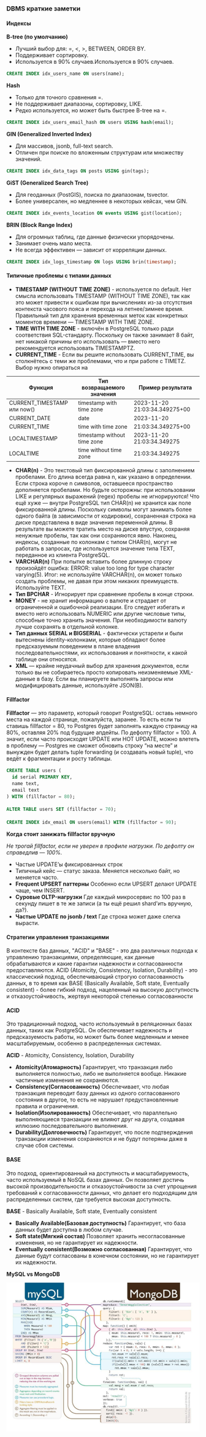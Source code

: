 ### DBMS краткие заметки

#### Индексы

**B-tree (по умолчанию)**

- Лучший выбор для: =, <, >, BETWEEN, ORDER BY.
- Поддерживает сортировку.
- Используется в 90% случаев.Используется в 90% случаев.

```sql
CREATE INDEX idx_users_name ON users(name);
```

**Hash**

- Только для точного сравнения =.
- Не поддерживает диапазоны, сортировку, LIKE.
- Редко используется, но может быть быстрее B-tree на =.

```sql
CREATE INDEX idx_users_email_hash ON users USING hash(email);
```

**GIN (Generalized Inverted Index)**

- Для массивов, jsonb, full-text search.
- Отличен при поиске по вложенным структурам или множеству значений.

```sql
CREATE INDEX idx_data_tags ON posts USING gin(tags);
```

**GiST (Generalized Search Tree)**

- Для геоданных (PostGIS), поиска по диапазонам, tsvector.
- Более универсален, но медленнее в некоторых кейсах, чем GIN.

```sql
CREATE INDEX idx_events_location ON events USING gist(location);
```

**BRIN (Block Range Index)**

- Для огромных таблиц, где данные физически упорядочены.
- Занимает очень мало места.
- Не всегда эффективен — зависит от корреляции данных.

```sql
CREATE INDEX idx_logs_timestamp ON logs USING brin(timestamp);
```

#### Типичные проблемы с типами данных

- **TIMESTAMP (WITHOUT TIME ZONE)** - используется по default. Нет смысла использовать TIMESTAMP (WITHOUT TIME ZONE), так как это может привести к ошибкам при вычислениях из-за отсутствия контекста часового пояса и перехода на летнее/зимнее время. Правильный тип для хранения временных меток как конкретных моментов времени — TIMESTAMP WITH TIME ZONE.
- **TIME WITH TIME ZONE** - включён в PostgreSQL только ради соответствия SQL-стандарту. Поскольку он также занимает 8 байт, нет никакой причины его использовать — вместо него рекомендуется использовать TIMESTAMPTZ.
- **CURRENT_TIME** - Если вы решите использовать CURRENT_TIME, вы столкнётесь с теми же проблемами, что и при работе с TIMETZ. Выбор нужно опираться на


| Функция                 | Тип возвращаемого значения | Пример результата |
| ------------------------------ | -------------------------------------------------- | --------------------------------- |
| CURRENT_TIMESTAMP или now() | timestamp with time zone                           | 2023-11-20 21:03:34.349275+00     |
| CURRENT_DATE                   | date                                               | 2023-11-20                        |
| CURRENT_TIME                   | time with time zone                                | 21:03:34.349275+00                |
| LOCALTIMESTAMP                 | timestamp without time zone                        | 2023-11-20 21:03:34.349275        |
| LOCALTIME                      | time without time zone                             | 21:03:34.349275                   |

- **CHAR(n)** - Это текстовый тип фиксированной длины с заполнением пробелами. Его длина всегда равна n, как указано в определении. Если строка короче n символов, оставшееся пространство дополняется пробелами. Но будьте осторожны: при использовании LIKE и регулярных выражений (regex) пробелы не игнорируются! Что ещё хуже — внутри PostgreSQL тип CHAR(n) не хранится как поле фиксированной длины. Поскольку символы могут занимать более одного байта (в зависимости от кодировки), сохраненная строка на диске представлена в виде значения переменной длины. В результате вы можете тратить место на диске впустую, сохраняя ненужные пробелы, так как они сохраняются явно. Наконец, индексы, созданные по колонкам с типом CHAR(n), могут не работать в запросах, где используется значение типа TEXT, переданное из клиента PostgreSQL.
- **VARCHAR(n)** При попытке вставить более длинную строку произойдёт ошибка: ERROR:  value too long for type character varying(5). Итог: не используйте VARCHAR(n), он может только создать проблемы, не давая при этом никаких преимуществ. Используйте TEXT.
- **Тип BPCHAR** - Игнорирует при сравнение пробелы в конце строки.
- **MONEY** - не хранит информацию о валюте и страдает от ограниченной и ошибочной реализации. Его следует избегать и вместо него использовать NUMERIC или другие числовые типы, способные точно хранить значения. При необходимости валюту лучше сохранять в отдельной колонке.
- **Тип данных SERIAL  и BIGSERIAL** - фактически устарели и были вытеснены identity-колонками, которые обладают более предсказуемым поведением в плане владения последовательностями, их использования и понятности, к какой таблице они относятся.
- **XML** — крайне неудачный выбор для хранения документов, если только вы не собираетесь просто копировать неизменяемые XML-данные в базу. Если вы планируете выполнять запросы или модифицировать данные, используйте JSON(B).

#### Fillfactor

**Fillfactor** — это параметр, который говорит PostgreSQL: оставь немного места на каждой странице, пожалуйста, заранее. То есть если ты ставишь fillfactor = 80, то Postgres будет заполнять каждую страницу на 80%, оставляя 20% под будущие апдейты. По дефолту fillfactor = 100. А значит, если часто происходят UPDATE или HOT UPDATE, можно влететь в проблему — Postgres не сможет обновить строку “на месте” и вынужден будет делать tuple forwarding (и создавать новый tuple), что ведёт к фрагментации и росту таблицы.

```sql
CREATE TABLE users (
  id serial PRIMARY KEY,
  name text,
  email text
) WITH (fillfactor = 80);

ALTER TABLE users SET (fillfactor = 70);

CREATE INDEX idx_email ON users(email) WITH (fillfactor = 90);
```

**Когда стоит занижать fillfactor вручную**

*Не трогай fillfactor, если не уверен в профиле нагрузки. По дефолту он справедлив — 100%.*

- Частые UPDATE’ы фиксированных строк
- Типичный кейс — статус заказа. Меняется несколько байт, но меняется часто.
- **Frequent UPSERT паттерны** Особенно если UPSERT делают UPDATE чаще, чем INSERT.
- **Суровые OLTP-нагрузки** Где каждый микросервис по 100 раз в секунду пишет в те же записи (а ты ещё решил shard'ить вручную, да?).
- **Частые UPDATE по jsonb / text** Где строка может даже слегка вырасти.

#### Стратегии управления транзакциями

В контексте баз данных, "ACID" и "BASE" - это два различных подхода к управлению транзакциями, определяющие, как данные обрабатываются и какие гарантии надежности и согласованности предоставляются. ACID (Atomicity, Consistency, Isolation, Durability) - это классический подход, обеспечивающий строгую согласованность данных, в то время как BASE (Basically Available, Soft state, Eventually consistent) - более гибкий подход, нацеленный на высокую доступность и отказоустойчивость, жертвуя некоторой степенью согласованности

#### ACID

Это традиционный подход, часто используемый в реляционных базах данных, таких как PostgreSQL. Он обеспечивает надежность и предсказуемость работы, но может быть более медленным и менее масштабируемым, особенно в распределенных системах.

**ACID** - Atomicity, Consistency, Isolation, Durability

- **Atomicity(Атомарность)** Гарантирует, что транзакция либо выполняется полностью, либо не выполняется вообще. Никакие частичные изменения не сохраняются.
- **Consistency(Согласованность)** Обеспечивает, что любая транзакция переводит базу данных из одного согласованного состояния в другое, то есть не нарушает предустановленные правила и ограничения.
- **Isolation(Изолированность)** Обеспечивает, что параллельно выполняющиеся транзакции не влияют друг на друга, создавая иллюзию последовательного выполнения.
- **Durability(Долговечность)** Гарантирует, что после подтверждения транзакции изменения сохраняются и не будут потеряны даже в случае сбоя системы.

#### BASE

Это подход, ориентированный на доступность и масштабируемость, часто используемый в NoSQL базах данных. Он позволяет достичь высокой производительности и отказоустойчивости за счет упрощения требований к согласованности данных, что делает его подходящим для распределенных систем, где требуется высокая доступность.

**BASE** - Basically Available, Soft state, Eventually consistent

- **Basically Available(Базовая доступность)** Гарантирует, что база данных будет доступна в любом случае.
- **Soft state(Мягкий состав)** Позволяет хранить несогласованные изменения, но не гарантирует их надежности.
- **Eventually consistent(Возможно согласованная)** Гарантирует, что данные будут согласованы в конечном состоянии, но не гарантирует их надежности.

**MySQL vs MongoDB**

![img.png](img/main00.png)